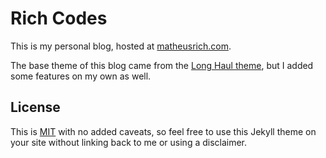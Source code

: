 # Rich Codes

This is my personal blog, hosted at [matheusrich.com](https://matheusrich.com).

The base theme of this blog came from the [Long Haul
theme](http://github.com/brianmaierjr/long-haul), but I added some features on
my own as well.

## License

This is [MIT](LICENSE) with no added caveats, so feel free to use this Jekyll
theme on your site without linking back to me or using a disclaimer.
